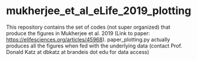# mukherjee_et_al_eLife_2019_plotting

This repository contains the set of codes (not super organized) that produce the figures in Mukherjee et al. 2019 (Link to paper: https://elifesciences.org/articles/45968). paper_plotting.py actually produces all the figures when fed with the underlying data (contact Prof. Donald Katz at dbkatz at brandeis dot edu for data access)
